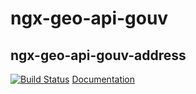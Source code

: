 # ngx-geo-api-gouv

## ngx-geo-api-gouv-address

[![Build Status](https://travis-ci.com/PlaceMe-SAS/ngx-geo-api-gouv.svg?branch=master)](https://travis-ci.com/PlaceMe-SAS/ngx-geo-api-gouv)
[Documentation](projects/ngx-geo-api-gouv-address/README.md)
